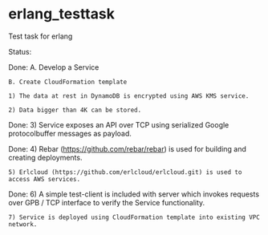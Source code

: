 # erlang_testtask
Test task for erlang

Status:

Done:	A. Develop a Service 

	B. Create CloudFormation template 
	
	1) The data at rest in DynamoDB is encrypted using AWS KMS service.
	
	2) Data bigger than 4K can be stored.
	
Done:	3) Service exposes an API over TCP using serialized Google protocolbuffer messages as payload.

Done:	4) Rebar (https://github.com/rebar/rebar) is used for building and creating deployments.

	5) Erlcloud (https://github.com/erlcloud/erlcloud.git) is used to access AWS services.
	
Done:	6) A simple test-client is included with server which invokes requests over GPB / TCP interface to verify the Service functionality.

	7) Service is deployed using CloudFormation template into existing VPC network.